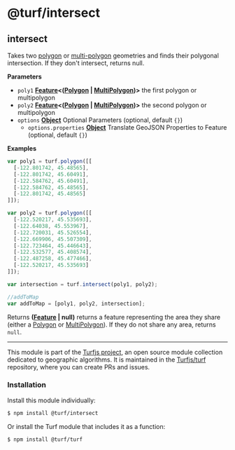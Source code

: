 # @turf/intersect

<!-- Generated by documentation.js. Update this documentation by updating the source code. -->

## intersect

Takes two [polygon](https://tools.ietf.org/html/rfc7946#section-3.1.6) or [multi-polygon](https://tools.ietf.org/html/rfc7946#section-3.1.7) geometries and finds their polygonal intersection. If they don't intersect, returns null.

**Parameters**

-   `poly1` **[Feature](https://tools.ietf.org/html/rfc7946#section-3.2)&lt;([Polygon](https://tools.ietf.org/html/rfc7946#section-3.1.6) \| [MultiPolygon](https://tools.ietf.org/html/rfc7946#section-3.1.7))>** the first polygon or multipolygon
-   `poly2` **[Feature](https://tools.ietf.org/html/rfc7946#section-3.2)&lt;([Polygon](https://tools.ietf.org/html/rfc7946#section-3.1.6) \| [MultiPolygon](https://tools.ietf.org/html/rfc7946#section-3.1.7))>** the second polygon or multipolygon
-   `options` **[Object](https://developer.mozilla.org/docs/Web/JavaScript/Reference/Global_Objects/Object)** Optional Parameters (optional, default `{}`)
    -   `options.properties` **[Object](https://developer.mozilla.org/docs/Web/JavaScript/Reference/Global_Objects/Object)** Translate GeoJSON Properties to Feature (optional, default `{}`)

**Examples**

```javascript
var poly1 = turf.polygon([[
  [-122.801742, 45.48565],
  [-122.801742, 45.60491],
  [-122.584762, 45.60491],
  [-122.584762, 45.48565],
  [-122.801742, 45.48565]
]]);

var poly2 = turf.polygon([[
  [-122.520217, 45.535693],
  [-122.64038, 45.553967],
  [-122.720031, 45.526554],
  [-122.669906, 45.507309],
  [-122.723464, 45.446643],
  [-122.532577, 45.408574],
  [-122.487258, 45.477466],
  [-122.520217, 45.535693]
]]);

var intersection = turf.intersect(poly1, poly2);

//addToMap
var addToMap = [poly1, poly2, intersection];
```

Returns **([Feature](https://tools.ietf.org/html/rfc7946#section-3.2) | null)** returns a feature representing the area they share (either a [Polygon](https://tools.ietf.org/html/rfc7946#section-3.1.6) or [MultiPolygon](https://tools.ietf.org/html/rfc7946#section-3.1.7)). If they do not share any area, returns `null`.

<!-- This file is automatically generated. Please don't edit it directly:
if you find an error, edit the source file (likely index.js), and re-run
./scripts/generate-readmes in the turf project. -->

---

This module is part of the [Turfjs project](http://turfjs.org/), an open source
module collection dedicated to geographic algorithms. It is maintained in the
[Turfjs/turf](https://github.com/Turfjs/turf) repository, where you can create
PRs and issues.

### Installation

Install this module individually:

```sh
$ npm install @turf/intersect
```

Or install the Turf module that includes it as a function:

```sh
$ npm install @turf/turf
```
